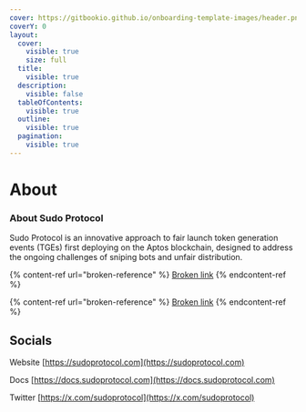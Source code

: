 ```yaml
---
cover: https://gitbookio.github.io/onboarding-template-images/header.png
coverY: 0
layout:
  cover:
    visible: true
    size: full
  title:
    visible: true
  description:
    visible: false
  tableOfContents:
    visible: true
  outline:
    visible: true
  pagination:
    visible: true
---
```


# About

### About Sudo Protocol

Sudo Protocol is an innovative approach to fair launch token generation events (TGEs) first deploying on the Aptos blockchain, designed to address the ongoing challenges of sniping bots and unfair distribution.

{% content-ref url="broken-reference" %}
[Broken link](broken-reference)
{% endcontent-ref %}

{% content-ref url="broken-reference" %}
[Broken link](broken-reference)
{% endcontent-ref %}

## Socials

Website [https://sudoprotocol.com](https://sudoprotocol.com)

Docs [https://docs.sudoprotocol.com](https://docs.sudoprotocol.com)

Twitter [https://x.com/sudoprotocol](https://x.com/sudoprotocol)









